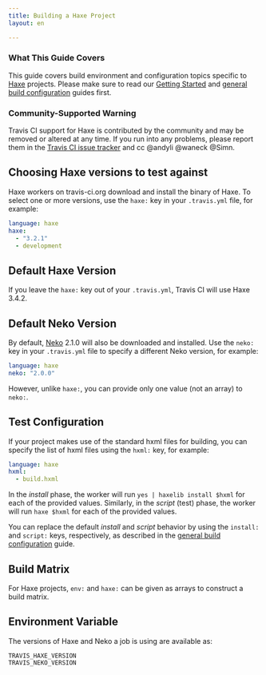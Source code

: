 ```yaml
---
title: Building a Haxe Project
layout: en

---
```


### What This Guide Covers

This guide covers build environment and configuration topics specific to
[Haxe](http://haxe.org/) projects. Please make sure to read our
[Getting Started](/user/getting-started/) and
[general build configuration](/user/customizing-the-build/) guides first.

### Community-Supported Warning

Travis CI support for Haxe is contributed by the community and may be removed
or altered at any time. If you run into any problems, please report them in the
[Travis CI issue tracker](https://github.com/travis-ci/travis-ci/issues/new?labels=haxe)
and cc @andyli @waneck @Simn.

## Choosing Haxe versions to test against

Haxe workers on travis-ci.org download and install the binary of Haxe.
To select one or more versions, use the `haxe:`
key in your `.travis.yml` file, for example:

```yaml
language: haxe
haxe:
  - "3.2.1"
  - development
```

## Default Haxe Version

If you leave the `haxe:` key out of your `.travis.yml`, Travis CI will use
Haxe 3.4.2.

## Default Neko Version

By default, [Neko](http://nekovm.org/) 2.1.0 will also be downloaded and installed.
Use the `neko:` key in your `.travis.yml` file to specify a different Neko version,
for example:

```yaml
language: haxe
neko: "2.0.0"
```

However, unlike `haxe:`, you can provide only one value (not an array) to `neko:`.

## Test Configuration

If your project makes use of the standard hxml files for building, you can specify
the list of hxml files using the `hxml:` key, for example:

```yaml
language: haxe
hxml:
  - build.hxml
```

In the *install* phase, the worker will run `yes | haxelib install $hxml` for
each of the provided values. Similarly, in the *script* (test) phase,
the worker will run `haxe $hxml` for each of the provided values.

You can replace the default *install* and *script* behavior by using the
`install:` and `script:` keys, respectively, as described
in the [general build configuration](/user/customizing-the-build/) guide.

## Build Matrix

For Haxe projects, `env:` and `haxe:` can be given as arrays
to construct a build matrix.

## Environment Variable

The versions of Haxe and Neko a job is using are available as:

```
TRAVIS_HAXE_VERSION
TRAVIS_NEKO_VERSION
```
